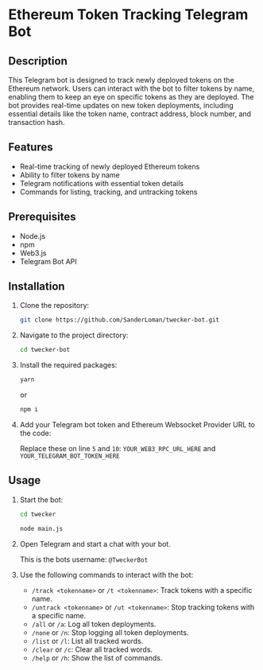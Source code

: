 # Ethereum Token Tracking Telegram Bot

## Description

This Telegram bot is designed to track newly deployed tokens on the Ethereum network. Users can interact with the bot to filter tokens by name, enabling them to keep an eye on specific tokens as they are deployed. The bot provides real-time updates on new token deployments, including essential details like the token name, contract address, block number, and transaction hash.

## Features

- Real-time tracking of newly deployed Ethereum tokens
- Ability to filter tokens by name
- Telegram notifications with essential token details
- Commands for listing, tracking, and untracking tokens

## Prerequisites

- Node.js
- npm
- Web3.js
- Telegram Bot API

## Installation

1. Clone the repository:

    ```bash
    git clone https://github.com/SanderLoman/twecker-bot.git
    ```

2. Navigate to the project directory:

    ```bash
    cd twecker-bot
    ```

3. Install the required packages:

    ```bash
    yarn
    ```
    or
    ```bash
    npm i
    ```
5. Add your Telegram bot token and Ethereum Websocket Provider URL to the code:

   Replace these on line `5` and `10`: `YOUR_WEB3_RPC_URL_HERE` and `YOUR_TELEGRAM_BOT_TOKEN_HERE`

## Usage

1. Start the bot:

    ```bash
    cd twecker
    ```

    ```bash
    node main.js
    ```

2. Open Telegram and start a chat with your bot.

    This is the bots username: `@TweckerBot`

3. Use the following commands to interact with the bot:

    - `/track <tokenname>` or `/t <tokenname>`: Track tokens with a specific name.
    - `/untrack <tokenname>` or `/ut <tokenname>`: Stop tracking tokens with a specific name.
    - `/all` or `/a`: Log all token deployments.
    - `/none` or `/n`: Stop logging all token deployments.
    - `/list` or `/l`: List all tracked words.
    - `/clear` or `/c`: Clear all tracked words.
    - `/help` or `/h`: Show the list of commands.
